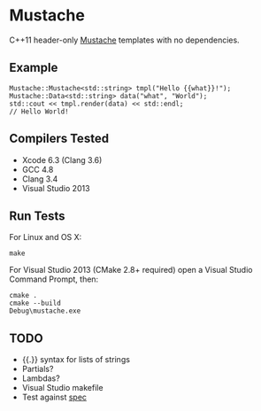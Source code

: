 # Mustache

C++11 header-only [Mustache](http://mustache.github.io) templates with no dependencies.

## Example

    Mustache::Mustache<std::string> tmpl("Hello {{what}}!");
    Mustache::Data<std::string> data("what", "World");
    std::cout << tmpl.render(data) << std::endl;
    // Hello World!

## Compilers Tested

- Xcode 6.3 (Clang 3.6)
- GCC 4.8
- Clang 3.4
- Visual Studio 2013

## Run Tests

For Linux and OS X:

    make

For Visual Studio 2013 (CMake 2.8+ required) open a Visual Studio Command Prompt, then:

    cmake .
    cmake --build
    Debug\mustache.exe

## TODO

- {{.}} syntax for lists of strings
- Partials?
- Lambdas?
- Visual Studio makefile
- Test against [spec](https://github.com/mustache/spec)
